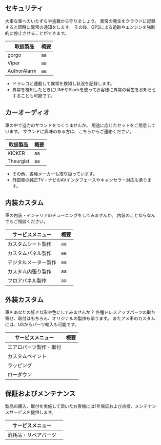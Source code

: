 ## セキュリティ

大事な車へのいたずらや盗難から守りましょう。
異常の発生をクラウドに記録すると同時に異常の通知をします。
その後、GPSによる追跡やエンジンを強制的に停止させることができます。

| 　取扱製品 | 概要 |
| -- | --|
| gorgo | aa |
| Viper | aa |
| AuthorAlarm | aa |

* ドラレコと連動して異常を検知し状況を記録します。
* 異常を検知したときにLINEやSlackを使ってお客様に異常の発生をお知らせすることも可能です。

## カーオーディオ

車の中で迫力のサウンドをつくりませんか。
用途に応じたセットをご用意しています。
サウンドに興味のある方は、こちらからご連絡ください。

| 取扱製品 | 概要 |
| -- | --|
| KICKER | aa |
| Theurgist | aa |

* その他、各種メーカーも取り扱っています。
* 外国車の純正TV・ナビのAVインタフェースやキャンセラー対応も承ります。

## 内装カスタム

車の内装・インテリアのチューニングをしてみませんか。
内装のことならなんでもご相談ください。

| サービスメニュー | 概要 |
| -- | --|
| カスタムシート製作 | aa |
| カスタムパネル製作 | aa |
| デジタルメーター製作 | aa |
| カスタム内張り製作 | aa |
| フロアパネル製作 | aa |

## 外装カスタム

車をあなたの好きな形や色にしてみませんか？
各種ドレスアップパーツの取り寄せ、取付はもちろん、オリジナルの製作も承ります。
またアメ車のカスタムには、USからパーツ輸入も可能です。


| サービスメニュー   | 概要 | 
| --------------- | ---- |
| エアロパーツ製作・取付 |      | 
| カスタムペイント       |      | 
| ラッピング             |      | 
| ローダウン             |      | 

## 保証およびメンテナンス

製品の購入、取付を実施して頂いたお客様には1年保証および点検、メンテナンスサービスを提供します。

| サービスメニュー   |      |
| ---------------- | ---- |
| 消耗品・リペアパーツ |      |